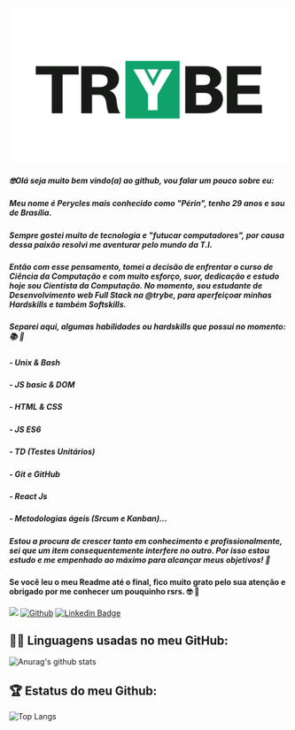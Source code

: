 <p align="center">
<img src="https://github.com/PeryclesReis/PeryclesReis/blob/master/trybeFig.png" width="500px">
</p>

<p>

##### 🤓Olá seja muito bem vindo(a) ao github, vou falar um pouco sobre eu:
##### Meu nome é Perycles mais conhecido como "Périn", tenho 29 anos e sou de Brasília.
##### Sempre gostei muito de tecnologia e "futucar computadores", por causa dessa paixão resolvi me aventurar pelo mundo da T.I.
##### Então com esse pensamento, tomei a decisão de enfrentar o curso de Ciência da Computação e com muito esforço, suor, dedicação e estudo hoje sou Cientista da Computação. No momento, sou estudante de Desenvolvimento web Full Stack na @trybe, para aperfeiçoar minhas Hardskills e também Softskills.

##### Separei aqui, algumas habilidades ou hardskills que possui no momento: 📚 🚀
##### - Unix & Bash
##### - JS basic & DOM
##### - HTML & CSS
##### - JS ES6
##### - TD (Testes Unitários)
##### - Git e GitHub
##### - React Js
##### - Metodologias ágeis (Srcum e Kanban)...

##### Estou a procura de crescer tanto em conhecimento e profissionalmente, sei que um item consequentemente interfere no outro. Por isso estou estudo e me empenhado ao máximo para alcançar meus objetivos! 🔖
#### Se você leu o meu Readme até o final, fico muito grato pelo sua atenção e obrigado por me conhecer um pouquinho rsrs. 🤓 🚀
</p>

![](https://visitor-badge.laobi.icu/badge?page_id=Peryclesreis.Peryclesreis)
[![Github](https://img.shields.io/github/followers/Peryclesreis?label=Follow&style=social)](https://github.com/Peryclesreis)
[![Linkedin Badge](https://img.shields.io/badge/-LinkedIn-blue?style=flat-square&logo=Linkedin&logoColor=white&link=https://www.linkedin.com/in/perycles-floriano/)](https://www.linkedin.com/in/perycles-floriano/)

## 👨‍💻 Linguagens usadas no meu GitHub:
![Anurag's github stats](https://github-readme-stats.vercel.app/api?username=Peryclesreis&theme=dracula&show_icons=true)
<br/>
## 🏆 Estatus do meu Github:
![Top Langs](https://readme-stats-cfgj2cxdy.vercel.app/api/top-langs/?username=LucioOSilva&hide=php&theme=dracula)
